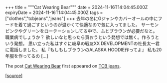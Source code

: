 +++
title = """Cat Wearing Bear"""
date = 2024-11-16T14:04:45.000Z
expiryDate = 2024-11-16T14:04:45.000Z
tags = ["clothes","tcbjeans","jeans"]
+++
去年の冬にGジャンやカバーオールの中にフードを着て過ごすというのが温かくて快適なので気に入ってました。 サーモンピンクやグリーンをローテーションしてる中で、ふとブラウンが必要だなと。 職業病でしょうか？ 欲しいなと思ったら買おうという発想では無く。作ろうという発想。 思い立った私はすぐに岐阜の戦友XX DEVELOPMENTの社長太一君に電話しました。 私『もしもしブラウンのALASKA HOODIE作ってよ』 私も20年服を作ってるの \[…\]

The post [Cat Wearing Bear](http://tcbjeans.com/2024/11/16/50024) first appeared on [TCB jeans](http://tcbjeans.com).

[[source]](http://tcbjeans.com/2024/11/16/50024)
